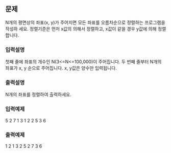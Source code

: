 ## 문제

N개의 평면상의 좌표(x, y)가 주어지면 모든 좌표를 오름차순으로 정렬하는 프로그램을 작성하 세요. 정렬기준은 먼저 x값의 의해서 정렬하고, x값이 같을 경우 y값에 의해 정렬합니다.

### 입력설명

첫째 줄에 좌표의 개수인 N(3<=N<=100,000)이 주어집니다.
두 번째 줄부터 N개의 좌표가 x, y 순으로 주어집니다. x, y값은 양수만 입력됩니다.

### 출력설명

N개의 좌표를 정렬하여 출력하세요.

### 입력예제

5
2 7
1 3
1 2
2 5
3 6

### 출력예제

1 2
1 3
2 5
2 7
3 6
